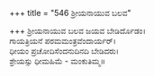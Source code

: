 +++
title = "546 ಶ್ರೀಯನಾಯುವ ಬಲವ"

+++
ಶ್ರೀಯನಾಯುವ ಬಲವ ಜಯವ ಬೇಡಿರ್ದೊಡಂ।  
ಗಾಯತ್ರಿಯನೆ ಪರಮಮಂತ್ರವೆಂದಾರ್ಯರ್।  
ಧೀಯಂ ಪ್ರಚೋದಿಸೆಂದನುದಿನದಿ ಬೇಡಿದರು।  
ಶ್ರೇಯಸ್ಸು ಧೀಮಹಿಮೆ - ಮಂಕುತಿಮ್ಮ॥  
